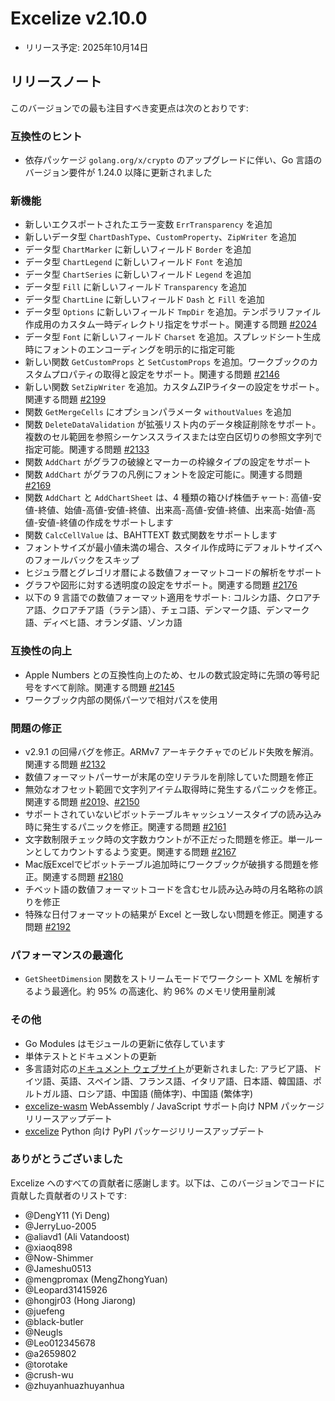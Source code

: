 # Excelize v2.10.0

* リリース予定: 2025年10月14日

## リリースノート

このバージョンでの最も注目すべき変更点は次のとおりです:

### 互換性のヒント

* 依存パッケージ `golang.org/x/crypto` のアップグレードに伴い、Go 言語のバージョン要件が 1.24.0 以降に更新されました

### 新機能

* 新しいエクスポートされたエラー変数 `ErrTransparency` を追加
* 新しいデータ型 `ChartDashType`、`CustomProperty`、`ZipWriter` を追加
* データ型 `ChartMarker` に新しいフィールド `Border` を追加
* データ型 `ChartLegend` に新しいフィールド `Font` を追加
* データ型 `ChartSeries` に新しいフィールド `Legend` を追加
* データ型 `Fill` に新しいフィールド `Transparency` を追加
* データ型 `ChartLine` に新しいフィールド `Dash` と `Fill` を追加
* データ型 `Options` に新しいフィールド `TmpDir` を追加。テンポラリファイル作成用のカスタム一時ディレクトリ指定をサポート。関連する問題 [#2024](https://github.com/xuri/excelize/issues/2024)
* データ型 `Font` に新しいフィールド `Charset` を追加。スプレッドシート生成時にフォントのエンコーディングを明示的に指定可能
* 新しい関数 `GetCustomProps` と `SetCustomProps` を追加。ワークブックのカスタムプロパティの取得と設定をサポート。関連する問題 [#2146](https://github.com/xuri/excelize/issues/2146)
* 新しい関数 `SetZipWriter` を追加。カスタムZIPライターの設定をサポート。関連する問題 [#2199](https://github.com/xuri/excelize/issues/2199)
* 関数 `GetMergeCells` にオプションパラメータ `withoutValues` を追加
* 関数 `DeleteDataValidation` が拡張リスト内のデータ検証削除をサポート。複数のセル範囲を参照シーケンススライスまたは空白区切りの参照文字列で指定可能。関連する問題 [#2133](https://github.com/xuri/excelize/issues/2133)
* 関数 `AddChart` がグラフの破線とマーカーの枠線タイプの設定をサポート
* 関数 `AddChart` がグラフの凡例にフォントを設定可能に。関連する問題 [#2169](https://github.com/xuri/excelize/issues/2169)
* 関数 `AddChart` と `AddChartSheet` は、4 種類の箱ひげ株価チャート: 高値-安値-終値、始値-高値-安値-終値、出来高-高値-安値-終値、出来高-始値-高値-安値-終値の作成をサポートします
* 関数 `CalcCellValue` は、BAHTTEXT 数式関数をサポートします
* フォントサイズが最小値未満の場合、スタイル作成時にデフォルトサイズへのフォールバックをスキップ
* ヒジュラ暦とグレゴリオ暦による数値フォーマットコードの解析をサポート
* グラフや図形に対する透明度の設定をサポート。関連する問題 [#2176](https://github.com/xuri/excelize/issues/2176)
* 以下の 9 言語での数値フォーマット適用をサポート: コルシカ語、クロアチア語、クロアチア語（ラテン語）、チェコ語、デンマーク語、デンマーク語、ディベヒ語、オランダ語、ゾンカ語

### 互換性の向上

* Apple Numbers との互換性向上のため、セルの数式設定時に先頭の等号記号をすべて削除。関連する問題 [#2145](https://github.com/xuri/excelize/issues/2145)
* ワークブック内部の関係パーツで相対パスを使用

### 問題の修正

* v2.9.1 の回帰バグを修正。ARMv7 アーキテクチャでのビルド失敗を解消。関連する問題 [#2132](https://github.com/xuri/excelize/issues/2132)
* 数値フォーマットパーサーが末尾の空リテラルを削除していた問題を修正
* 無効なオフセット範囲で文字列アイテム取得時に発生するパニックを修正。関連する問題 [#2019](https://github.com/xuri/excelize/issues/2019)、[#2150](https://github.com/xuri/excelize/issues/2150)
* サポートされていないピボットテーブルキャッシュソースタイプの読み込み時に発生するパニックを修正。関連する問題 [#2161](https://github.com/xuri/excelize/issues/2161)
* 文字数制限チェック時の文字数カウントが不正だった問題を修正。単一ルーンとしてカウントするよう変更。関連する問題 [#2167](https://github.com/xuri/excelize/issues/2167)
* Mac版Excelでピボットテーブル追加時にワークブックが破損する問題を修正。関連する問題 [#2180](https://github.com/xuri/excelize/issues/2180)
* チベット語の数値フォーマットコードを含むセル読み込み時の月名略称の誤りを修正
* 特殊な日付フォーマットの結果が Excel と一致しない問題を修正。関連する問題 [#2192](https://github.com/xuri/excelize/issues/2192)

### パフォーマンスの最適化

* `GetSheetDimension` 関数をストリームモードでワークシート XML を解析するよう最適化。約 95% の高速化、約 96% のメモリ使用量削減

### その他

* Go Modules はモジュールの更新に依存しています
* 単体テストとドキュメントの更新
* 多言語対応の[ドキュメント ウェブサイト](https://xuri.me/excelize)が更新されました: アラビア語、ドイツ語、英語、スペイン語、フランス語、イタリア語、日本語、韓国語、ポルトガル語、ロシア語、中国語 (簡体字)、中国語 (繁体字)
* [excelize-wasm](https://github.com/xuri/excelize-wasm) WebAssembly / JavaScript サポート向け NPM パッケージリリースアップデート
* [excelize](https://github.com/xuri/excelize-py) Python 向け PyPI パッケージリリースアップデート

### ありがとうございました

Excelize へのすべての貢献者に感謝します。以下は、このバージョンでコードに貢献した貢献者のリストです:

* @DengY11 (Yi Deng)
* @JerryLuo-2005
* @aliavd1 (Ali Vatandoost)
* @xiaoq898
* @Now-Shimmer
* @Jameshu0513
* @mengpromax (MengZhongYuan)
* @Leopard31415926
* @hongjr03 (Hong Jiarong)
* @juefeng
* @black-butler
* @Neugls
* @Leo012345678
* @a2659802
* @torotake
* @crush-wu
* @zhuyanhuazhuyanhua
